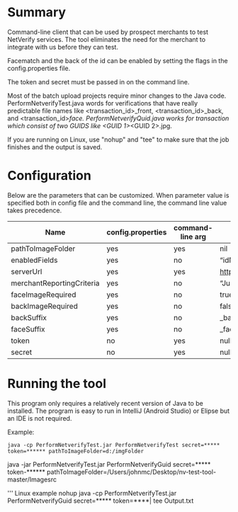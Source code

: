 # Summary

Command-line client that can be used by prospect merchants to test NetVerify services. The tool eliminates the need for the merchant to integrate with us before they can test.

Facematch and the back of the id can be enabled by setting the flags in the config.properties file.

The token and secret must be passed in on the command line.

Most of the batch upload projects require minor changes to the Java code.  PerformNetverifyTest.java words for verifications that have really predictable file names like <transaction_id>_front, <transaction_id>_back, and <transaction_id>_face.  PerformNetverifyQuid.java works for transaction which consist of two GUIDS like <GUID 1>_<GUID 2>.jpg.

If you are running on Linux, use "nohup" and "tee" to make sure that the job finishes and the output is saved.

# Configuration

Below are the parameters that can be customized. 
When parameter value is specified both in config file and the command line, the command line value takes precedence.

Name|config.properties|command-line arg|default
---|---|---|---
pathToImageFolder |yes	|yes	|nil
enabledFields	|yes	|no	|“idNumber,idFirstName,idLastName,idDob,idExpiry,idUsState,idPersonalNumber,idAddress"
serverUrl	|yes	|yes	|https://netverify.com/api/netverify/v2
merchantReportingCriteria	|yes	|no	|“Jumio NV Test Tool”
faceImageRequired |yes |no  |true
backImageRequired |yes |no  |false
backSuffix |yes |no  |_back
faceSuffix |yes |no  |_face
token |no |yes  |null
secret  |no |yes  |null

# Running the tool

This program only requires a relatively recent version of Java to be installed.  The program is easy to run in IntelliJ (Android Studio) or Elipse but an IDE is not required.

Example:

```
java -cp PerformNetverifyTest.jar PerformNetverifyTest secret=***** token=****** pathToImageFolder=d:/imgFolder 

```

java -jar PerformNetverifyTest.jar PerformNetverifyGuid secret=***** token-****** pathToImageFolder=/Users/johnmc/Desktop/nv-test-tool-master/Imagesrc

''' Linux example
nohup java -cp PerformNetverifyTest.jar PerformNetverifyGuid secret=***** token=****| tee Output.txt


